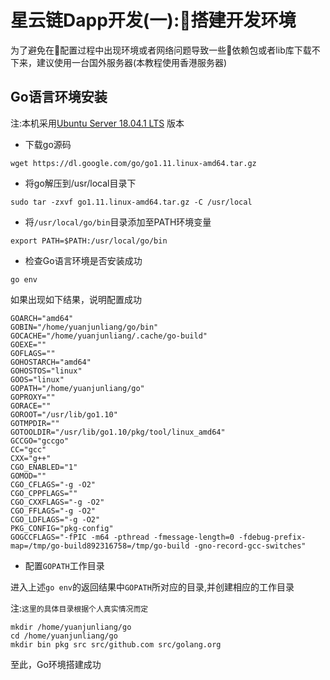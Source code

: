 
# 星云链Dapp开发(一):搭建开发环境

为了避免在配置过程中出现环境或者网络问题导致一些依赖包或者lib库下载不下来，建议使用一台国外服务器(本教程使用香港服务器)

## Go语言环境安装

注:本机采用[Ubuntu Server 18.04.1 LTS](https://www.ubuntu.com/download/server) 版本

- 下载go源码

```
wget https://dl.google.com/go/go1.11.linux-amd64.tar.gz
```

- 将go解压到/usr/local目录下

```
sudo tar -zxvf go1.11.linux-amd64.tar.gz -C /usr/local
```

- 将`/usr/local/go/bin`目录添加至PATH环境变量

```
export PATH=$PATH:/usr/local/go/bin
```

- 检查Go语言环境是否安装成功

```
go env
```

如果出现如下结果，说明配置成功

```
GOARCH="amd64"
GOBIN="/home/yuanjunliang/go/bin"
GOCACHE="/home/yuanjunliang/.cache/go-build"
GOEXE=""
GOFLAGS=""
GOHOSTARCH="amd64"
GOHOSTOS="linux"
GOOS="linux"
GOPATH="/home/yuanjunliang/go"
GOPROXY=""
GORACE=""
GOROOT="/usr/lib/go1.10"
GOTMPDIR=""
GOTOOLDIR="/usr/lib/go1.10/pkg/tool/linux_amd64"
GCCGO="gccgo"
CC="gcc"
CXX="g++"
CGO_ENABLED="1"
GOMOD=""
CGO_CFLAGS="-g -O2"
CGO_CPPFLAGS=""
CGO_CXXFLAGS="-g -O2"
CGO_FFLAGS="-g -O2"
CGO_LDFLAGS="-g -O2"
PKG_CONFIG="pkg-config"
GOGCCFLAGS="-fPIC -m64 -pthread -fmessage-length=0 -fdebug-prefix-map=/tmp/go-build892316758=/tmp/go-build -gno-record-gcc-switches"
```

- 配置`GOPATH`工作目录

进入上述`go env`的返回结果中`GOPATH`所对应的目录,并创建相应的工作目录

注:`这里的具体目录根据个人真实情况而定`

```
mkdir /home/yuanjunliang/go
cd /home/yuanjunliang/go
mkdir bin pkg src src/github.com src/golang.org
```

至此，Go环境搭建成功